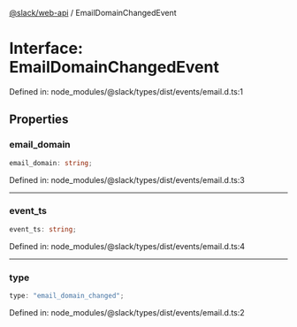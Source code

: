 [@slack/web-api](../index.md) / EmailDomainChangedEvent

# Interface: EmailDomainChangedEvent

Defined in: node\_modules/@slack/types/dist/events/email.d.ts:1

## Properties

### email\_domain

```ts
email_domain: string;
```

Defined in: node\_modules/@slack/types/dist/events/email.d.ts:3

***

### event\_ts

```ts
event_ts: string;
```

Defined in: node\_modules/@slack/types/dist/events/email.d.ts:4

***

### type

```ts
type: "email_domain_changed";
```

Defined in: node\_modules/@slack/types/dist/events/email.d.ts:2
